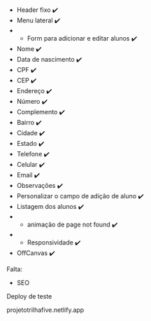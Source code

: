 - Header fixo ✔️
- Menu lateral ✔️
- - Form para adicionar e editar alunos ✔️
- Nome ✔️
- Data de nascimento ✔️
- CPF ✔️
- CEP ✔️
- Endereço ✔️
- Número ✔️
- Complemento ✔️
- Bairro ✔️
- Cidade ✔️
- Estado ✔️
- Telefone ✔️
- Celular ✔️
- Email ✔️
- Observações ✔️
- Personalizar o campo de adição de aluno ✔️
- Listagem dos alunos ✔️
- - animação de page not found ✔️
- - Responsividade ✔️
- OffCanvas ✔️


Falta:

- SEO


Deploy de teste

projetotrilhafive.netlify.app

